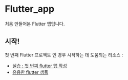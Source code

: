 # Flutter_app

처음 만들어본 Flutter 앱입니다.

## 시작!

첫 번째 Flutter 프로젝트 인 경우 시작하는 데 도움되는 리소스 : 
- [실습 : 첫 번찌 flutter 앱 작성](https://flutter.dev/docs/get-started/codelab)
- [유용한 flutter 샘플](https://flutter.dev/docs/cookbook)
